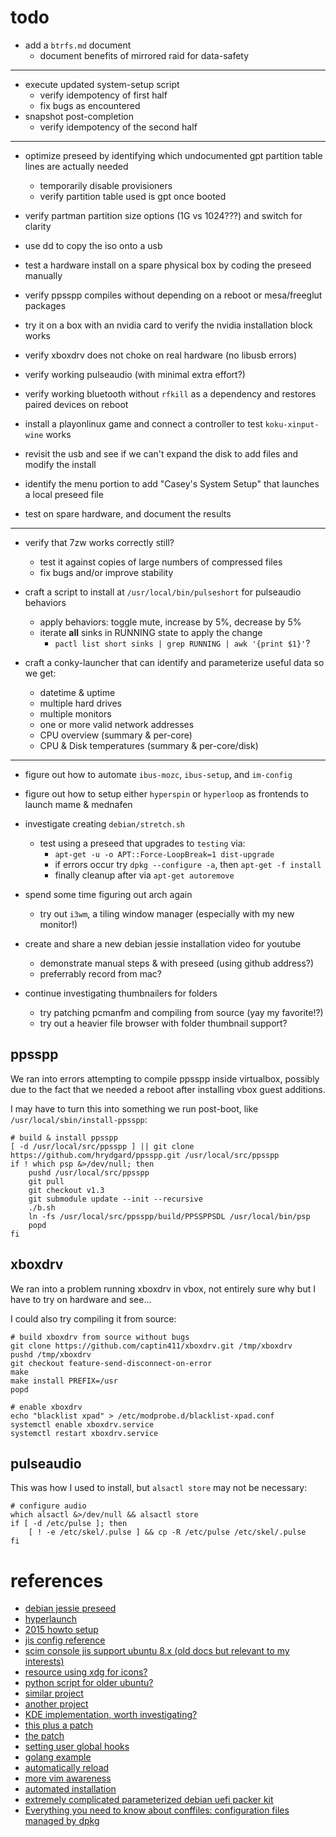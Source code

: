 
# todo

- add a `btrfs.md` document
	- document benefits of mirrored raid for data-safety


---

- execute updated system-setup script
	- verify idempotency of first half
	- fix bugs as encountered
- snapshot post-completion
	- verify idempotency of the second half


---

- optimize preseed by identifying which undocumented gpt partition table lines are actually needed
	- temporarily disable provisioners
	- verify partition table used is gpt once booted
- verify partman partition size options (1G vs 1024???) and switch for clarity


- use dd to copy the iso onto a usb
- test a hardware install on a spare physical box by coding the preseed manually
- verify ppsspp compiles without depending on a reboot or mesa/freeglut packages
- try it on a box with an nvidia card to verify the nvidia installation block works
- verify xboxdrv does not choke on real hardware (no libusb errors)
- verify working pulseaudio (with minimal extra effort?)
- verify working bluetooth without `rfkill` as a dependency and restores paired devices on reboot
- install a playonlinux game and connect a controller to test `koku-xinput-wine` works

- revisit the usb and see if we can't expand the disk to add files and modify the install
- identify the menu portion to add "Casey's System Setup" that launches a local preseed file
- test on spare hardware, and document the results


---

- verify that 7zw works correctly still?
	- test it against copies of large numbers of compressed files
	- fix bugs and/or improve stability

- craft a script to install at `/usr/local/bin/pulseshort` for pulseaudio behaviors
	- apply behaviors: toggle mute, increase by 5%, decrease by 5%
	- iterate **all** sinks in RUNNING state to apply the change
		- `pactl list short sinks | grep RUNNING | awk '{print $1}'`?

- craft a conky-launcher that can identify and parameterize useful data so we get:
	- datetime & uptime
	- multiple hard drives
	- multiple monitors
	- one or more valid network addresses
	- CPU overview (summary & per-core)
	- CPU & Disk temperatures (summary & per-core/disk)


---

- figure out how to automate `ibus-mozc`, `ibus-setup`, and `im-config`
- figure out how to setup either `hyperspin` or `hyperloop` as frontends to launch mame & mednafen

- investigate creating `debian/stretch.sh`
	- test using a preseed that upgrades to `testing` via:
		- ``apt-get -u -o APT::Force-LoopBreak=1 dist-upgrade``
		- if errors occur try `dpkg --configure -a`, then `apt-get -f install`
		- finally cleanup after via `apt-get autoremove`

- spend some time figuring out arch again
	- try out `i3wm`, a tiling window manager (especially with my new monitor!)

- create and share a new debian jessie installation video for youtube
	- demonstrate manual steps & with preseed (using github address?)
	- preferrably record from mac?

- continue investigating thumbnailers for folders
	- try patching pcmanfm and compiling from source (yay my favorite!?)
	- try out a heavier file browser with folder thumbnail support?


## ppsspp

We ran into errors attempting to compile ppsspp inside virtualbox, possibly due to the fact that we needed a reboot after installing vbox guest additions.

I may have to turn this into something we run post-boot, like `/usr/local/sbin/install-ppsspp`:

	# build & install ppsspp
	[ -d /usr/local/src/ppsspp ] || git clone https://github.com/hrydgard/ppsspp.git /usr/local/src/ppsspp
	if ! which psp &>/dev/null; then
		pushd /usr/local/src/ppsspp
		git pull
		git checkout v1.3
		git submodule update --init --recursive
		./b.sh
		ln -fs /usr/local/src/ppsspp/build/PPSSPPSDL /usr/local/bin/psp
		popd
	fi


## xboxdrv

We ran into a problem running xboxdrv in vbox, not entirely sure why but I have to try on hardware and see...

I could also try compiling it from source:

	# build xboxdrv from source without bugs
	git clone https://github.com/captin411/xboxdrv.git /tmp/xboxdrv
	pushd /tmp/xboxdrv
	git checkout feature-send-disconnect-on-error
	make
	make install PREFIX=/usr
	popd

	# enable xboxdrv
	echo "blacklist xpad" > /etc/modprobe.d/blacklist-xpad.conf
	systemctl enable xboxdrv.service
	systemctl restart xboxdrv.service


## pulseaudio

This was how I used to install, but `alsactl store` may not be necessary:

	# configure audio
	which alsactl &>/dev/null && alsactl store
	if [ -d /etc/pulse ]; then
		[ ! -e /etc/skel/.pulse ] && cp -R /etc/pulse /etc/skel/.pulse
	fi


# references

- [debian jessie preseed](https://www.debian.org/releases/stable/amd64/apbs04.html.en)
- [hyperlaunch](https://gameroomsolutions.com/setup-hyperspin-mame-hyperlaunch-full-guide/)
- [2015 howto setup](https://www.youtube.com/watch?v=PxigHfBUPiA)
- [jis config reference](http://okomestudio.net/biboroku/?p=1834)
- [scim console jis support ubuntu 8.x (old docs but relevant to my interests)](http://ubuntuforums.org/showthread.php?t=975144)
- [resource using xdg for icons?](https://wiki.archlinux.org/index.php/Xdg_user_directories)
- [python script for older ubuntu?](http://www.webupd8.org/2009/11/music-album-covers-and-picture-previews.html)
- [similar project](http://ubuntuforums.org/showthread.php?t=226199&page=3)
- [another project](https://www-user.tu-chemnitz.de/~klada/?site=projects&id=albumcover)
- [KDE implementation, worth investigating?](http://ppenz.blogspot.com/2009/04/directory-thumbnails.html)
- [this plus a patch](https://github.com/gcavallo/pcmanfm-covers)
- [the patch](https://sourceforge.net/p/pcmanfm/bugs/1020/)
- [setting user global hooks](https://coderwall.com/p/jp7d5q/create-a-global-git-commit-hook)
- [golang example](https://golang.org/misc/git/pre-commit)
- [automatically reload](http://superuser.com/questions/181377/auto-reloading-a-file-in-vim-as-soon-as-it-changes-on-disk)
- [more vim awareness](http://vim.wikia.com/wiki/Have_Vim_check_automatically_if_the_file_has_changed_externally)
- [automated installation](https://debian-handbook.info/browse/stable/sect.automated-installation.html)
- [extremely complicated parameterized debian uefi packer kit](https://github.com/tylert/packer-build)
- [Everything you need to know about conffiles: configuration files managed by dpkg](https://raphaelhertzog.com/2010/09/21/debian-conffile-configuration-file-managed-by-dpkg/)
